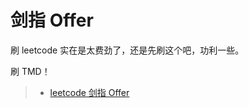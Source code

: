 # 剑指 Offer

刷 leetcode 实在是太费劲了，还是先刷这个吧，功利一些。

刷 TMD！

> - [leetcode 剑指 Offer](https://leetcode-cn.com/problemset/lcof/)